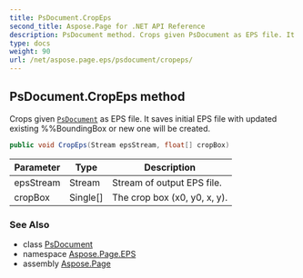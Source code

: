 ```yaml
---
title: PsDocument.CropEps
second_title: Aspose.Page for .NET API Reference
description: PsDocument method. Crops given PsDocument as EPS file. It saves initial EPS file with updated existing BoundingBox or new one will be created
type: docs
weight: 90
url: /net/aspose.page.eps/psdocument/cropeps/
---
```

## PsDocument.CropEps method

Crops given [`PsDocument`](../) as EPS file. It saves initial EPS file with updated existing %%BoundingBox or new one will be created.

```csharp
public void CropEps(Stream epsStream, float[] cropBox)
```

| Parameter | Type | Description |
| --- | --- | --- |
| epsStream | Stream | Stream of output EPS file. |
| cropBox | Single[] | The crop box (x0, y0, x, y). |

### See Also

* class [PsDocument](../)
* namespace [Aspose.Page.EPS](../../psdocument/)
* assembly [Aspose.Page](../../../)


